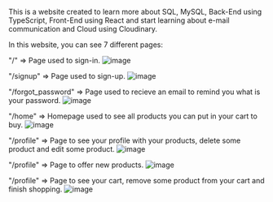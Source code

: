 This is a website created to learn more about SQL, MySQL, Back-End using TypeScript, Front-End using React and start learning about e-mail communication and Cloud using Cloudinary.

In this website, you can see 7 different pages:

"/" => Page used to sign-in.
![image](https://github.com/user-attachments/assets/5b8e92d0-2740-4992-abce-9c40d4b425f2)

"/signup" => Page used to sign-up.
![image](https://github.com/user-attachments/assets/2ce79760-6327-4924-b510-22252dfb8ae0)

"/forgot_password" => Page used to recieve an email to remind you what is your password.
![image](https://github.com/user-attachments/assets/9f67f4fb-b9b9-4721-89a1-82cbf1598053)

"/home" => Homepage used to see all products you can put in your cart to buy.
![image](https://github.com/user-attachments/assets/86ecaeff-f2a0-45fe-932d-c3751fb2c542)

"/profile" => Page to see your profile with your products, delete some product and edit some product.
![image](https://github.com/user-attachments/assets/7a9fd8a8-fe38-4150-88c9-ee5cfc653b0f)

"/profile" => Page to offer new products.
![image](https://github.com/user-attachments/assets/7cb778fa-e5e2-4869-9ff0-00bc15725153)

"/profile" => Page to see your cart, remove some product from your cart and finish shopping.
![image](https://github.com/user-attachments/assets/9017a32c-7b79-463f-b7b2-38c74e540878)
